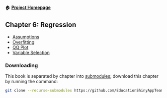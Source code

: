 :house: [**Project Homepage**](https://github.com/EducationShinyAppTeam/BOAST)

## Chapter 6: Regression
- [Assumptions](https://github.com/EducationShinyAppTeam/Assumptions)
- [Overfitting](https://github.com/EducationShinyAppTeam/Overfitting)
- [QQ Plot](https://github.com/EducationShinyAppTeam/QQ_Plot)
- [Variable Selection](https://github.com/EducationShinyAppTeam/Variable_Selection)

### Downloading
This book is separated by chapter into [submodules](https://git-scm.com/book/en/v2/Git-Tools-Submodules); download this chapter by running the command:
```bash
git clone --recurse-submodules https://github.com/EducationShinyAppTeam/06-Regression
```
